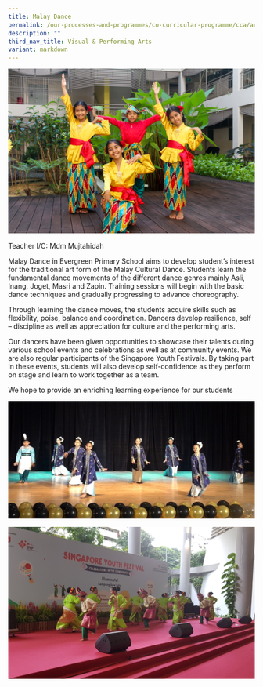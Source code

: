 ```yaml
---
title: Malay Dance
permalink: /our-processes-and-programmes/co-curricular-programme/cca/aesthetics/malay-dance/
description: ""
third_nav_title: Visual & Performing Arts
variant: markdown
---
```

![](/images/CCA%20Photos/img_3198.jpg)


Teacher I/C:  Mdm Mujtahidah  

Malay Dance in Evergreen Primary School aims to develop student’s interest for the traditional art form of the Malay Cultural Dance. Students learn the fundamental dance movements of the different dance genres mainly Asli, Inang, Joget, Masri and Zapin. Training sessions will begin with the basic dance techniques and gradually progressing to advance choreography.

Through learning the dance moves, the students acquire skills such as flexibility, poise, balance and coordination. Dancers develop resilience, self – discipline as well as appreciation for culture and the performing arts.

Our dancers have been given opportunities to showcase their talents during various school events and celebrations as well as at community events. We are also regular participants of the Singapore Youth Festivals. By taking part in these events, students will also develop self-confidence as they perform on stage and learn to work together as a team.

We hope to provide an enriching learning experience for our students

![](/images/hari%20raya%202021.jpg)

![](/images/Kampong%20Admiralty_performance.jpg)